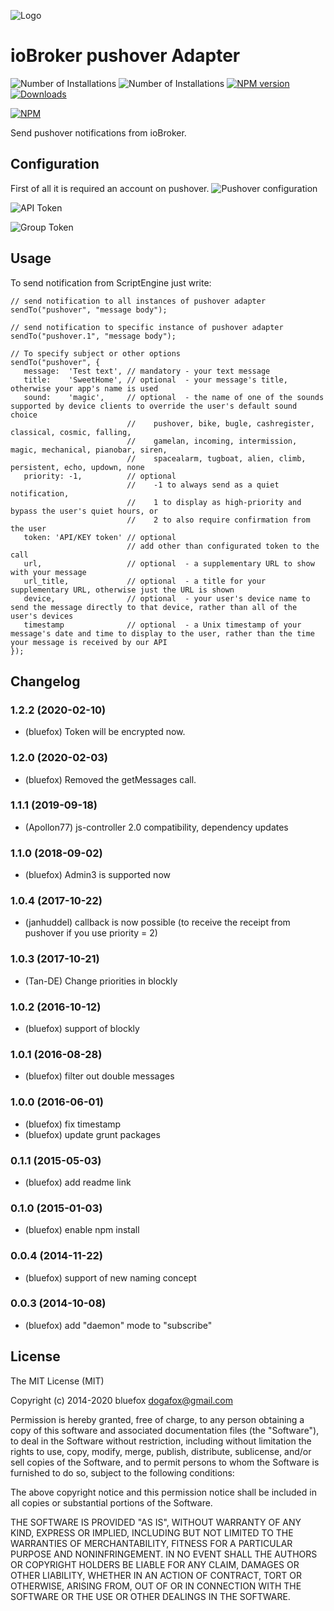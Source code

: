 ![Logo](admin/pushover.png)
# ioBroker pushover Adapter

![Number of Installations](http://iobroker.live/badges/pushover-installed.svg) 
![Number of Installations](http://iobroker.live/badges/pushover-stable.svg) 
[![NPM version](http://img.shields.io/npm/v/iobroker.pushover.svg)](https://www.npmjs.com/package/iobroker.pushover)
[![Downloads](https://img.shields.io/npm/dm/iobroker.pushover.svg)](https://www.npmjs.com/package/iobroker.pushover)

[![NPM](https://nodei.co/npm/iobroker.pushover.png?downloads=true)](https://nodei.co/npm/iobroker.pushover/)


Send pushover notifications from ioBroker. 

## Configuration
First of all it is required an account on pushover.
![Pushover configuration](img/Screen0.png)

![API Token](img/Screen1.png)

![Group Token](img/Screen3.png)

## Usage

To send notification from ScriptEngine just write: 

```
// send notification to all instances of pushover adapter
sendTo("pushover", "message body");

// send notification to specific instance of pushover adapter
sendTo("pushover.1", "message body");

// To specify subject or other options
sendTo("pushover", {
   message:  'Test text', // mandatory - your text message
   title:    'SweetHome', // optional  - your message's title, otherwise your app's name is used
   sound:    'magic',     // optional  - the name of one of the sounds supported by device clients to override the user's default sound choice
                          //    pushover, bike, bugle, cashregister, classical, cosmic, falling,
                          //    gamelan, incoming, intermission, magic, mechanical, pianobar, siren,
                          //    spacealarm, tugboat, alien, climb, persistent, echo, updown, none
   priority: -1,          // optional
                          //    -1 to always send as a quiet notification,
                          //    1 to display as high-priority and bypass the user's quiet hours, or
                          //    2 to also require confirmation from the user
   token: 'API/KEY token' // optional
                          // add other than configurated token to the call  
   url,                   // optional  - a supplementary URL to show with your message
   url_title,             // optional  - a title for your supplementary URL, otherwise just the URL is shown
   device,                // optional  - your user's device name to send the message directly to that device, rather than all of the user's devices
   timestamp              // optional  - a Unix timestamp of your message's date and time to display to the user, rather than the time your message is received by our API
});
```

## Changelog
### 1.2.2 (2020-02-10)
* (bluefox) Token will be encrypted now.

### 1.2.0 (2020-02-03)
* (bluefox) Removed the getMessages call.

### 1.1.1 (2019-09-18)
* (Apollon77) js-controller 2.0 compatibility, dependency updates

### 1.1.0 (2018-09-02)
* (bluefox) Admin3 is supported now

### 1.0.4 (2017-10-22)
* (janhuddel) callback is now possible (to receive the receipt from pushover if you use priority = 2)

### 1.0.3 (2017-10-21)
* (Tan-DE) Change priorities in blockly

### 1.0.2 (2016-10-12)
* (bluefox) support of blockly

### 1.0.1 (2016-08-28)
* (bluefox) filter out double messages

### 1.0.0 (2016-06-01)
* (bluefox) fix timestamp
* (bluefox) update grunt packages

### 0.1.1 (2015-05-03)
* (bluefox) add readme link

### 0.1.0 (2015-01-03)
* (bluefox) enable npm install

### 0.0.4 (2014-11-22)
* (bluefox) support of new naming concept

### 0.0.3 (2014-10-08)
* (bluefox) add "daemon" mode to "subscribe"

## License

The MIT License (MIT)

Copyright (c) 2014-2020 bluefox <dogafox@gmail.com>

Permission is hereby granted, free of charge, to any person obtaining a copy
of this software and associated documentation files (the "Software"), to deal
in the Software without restriction, including without limitation the rights
to use, copy, modify, merge, publish, distribute, sublicense, and/or sell
copies of the Software, and to permit persons to whom the Software is
furnished to do so, subject to the following conditions:

The above copyright notice and this permission notice shall be included in
all copies or substantial portions of the Software.

THE SOFTWARE IS PROVIDED "AS IS", WITHOUT WARRANTY OF ANY KIND, EXPRESS OR
IMPLIED, INCLUDING BUT NOT LIMITED TO THE WARRANTIES OF MERCHANTABILITY,
FITNESS FOR A PARTICULAR PURPOSE AND NONINFRINGEMENT. IN NO EVENT SHALL THE
AUTHORS OR COPYRIGHT HOLDERS BE LIABLE FOR ANY CLAIM, DAMAGES OR OTHER
LIABILITY, WHETHER IN AN ACTION OF CONTRACT, TORT OR OTHERWISE, ARISING FROM,
OUT OF OR IN CONNECTION WITH THE SOFTWARE OR THE USE OR OTHER DEALINGS IN
THE SOFTWARE.
